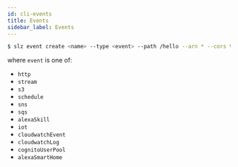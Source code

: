 ```yaml
---
id: cli-events
title: Events
sidebar_label: Events
---
```


```bash
$ slz event create <name> --type <event> --path /hello --arn * --cors true
```

where `event` is one of:
 
- `http`
- `stream`
- `s3`
- `schedule`
- `sns`
- `sqs`
- `alexaSkill`
- `iot`
- `cloudwatchEvent`
- `cloudwatchLog`
- `cognitoUserPool`
- `alexaSmartHome`
